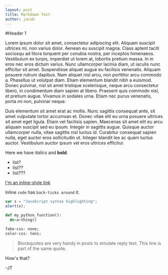 ```yaml
---
layout: post
title: Markdown Test
author: jacob
---
```

#Header 1

Lorem ipsum dolor sit amet, consectetur adipiscing elit. Aliquam suscipit ultrices mi, non varius dolor. Aenean eu suscipit magna. Class aptent taciti sociosqu ad litora torquent per conubia nostra, per inceptos himenaeos. Vestibulum ex turpis, imperdiet ut lorem at, lobortis pretium massa. In in eros nec eros dictum varius. Nunc ullamcorper lacinia diam, ut iaculis nunc efficitur sit amet. Suspendisse aliquet augue eu facilisis venenatis. Aliquam posuere rutrum dapibus. Nam aliquet nisl arcu, non porttitor arcu commodo a. Phasellus ut volutpat diam. Etiam elementum blandit nibh a euismod. Donec pulvinar, nisl sit amet tristique scelerisque, neque arcu consectetur libero, in condimentum diam sapien at libero. Praesent quis commodo nisl, et pretium augue. Vivamus in sodales urna. Etiam nec purus venenatis, porta mi non, pulvinar neque.

Duis elementum sit amet erat ac mollis. Nunc sagittis consequat ante, sit amet vulputate tortor accumsan et. Donec vitae elit eu urna posuere ultrices sit amet eget ligula. Etiam vel facilisis sapien. Maecenas sit amet elit eu arcu aliquam suscipit sed eu ipsum. Integer in sagittis augue. Quisque auctor ullamcorper nulla, vitae sagittis nisl luctus id. Curabitur consequat sapien nulla, eget auctor eros sollicitudin ut. Integer blandit leo ac quam luctus auctor. Vestibulum auctor ipsum vel eros ultrices efficitur.

Here we have *italics* and **bold**.

* list?
* list??
* list???

[I'm an inline-style link](https://www.google.com)

Inline `code` has `back-ticks around` it.

```javascript
var s = "JavaScript syntax highlighting";
alert(s);
```

``` ruby
def my_python_function():
  do-a-thing()
```

```css
fake-css: none;
color-css: tons;
```

> Blockquotes are very handy in posts to emulate reply text.
> This line is part of the same quote.

How's that?

-JT